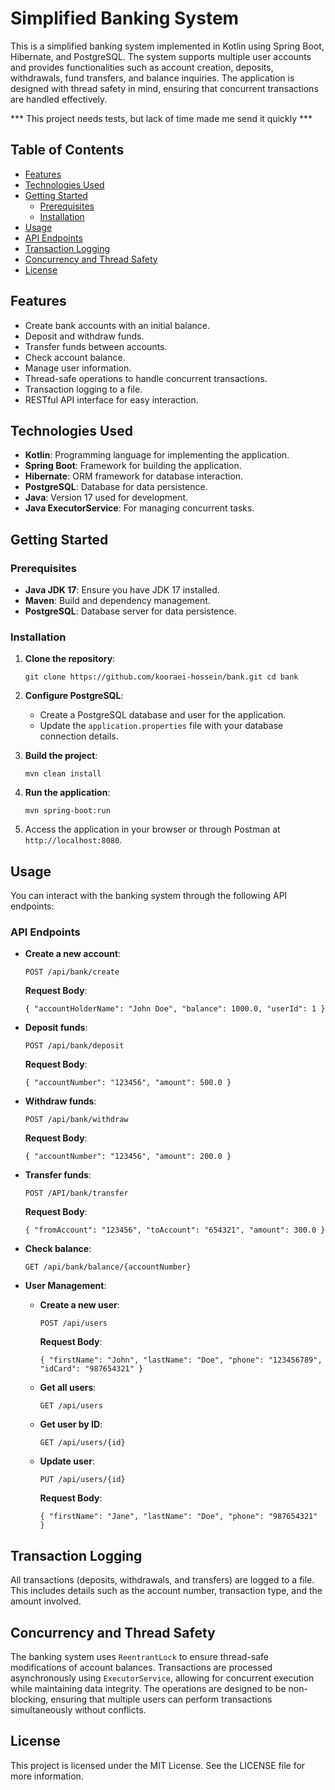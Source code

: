 Simplified Banking System
=========================

This is a simplified banking system implemented in Kotlin using Spring Boot, Hibernate, and PostgreSQL. The system supports multiple user accounts and provides functionalities such as account creation, deposits, withdrawals, fund transfers, and balance inquiries. The application is designed with thread safety in mind, ensuring that concurrent transactions are handled effectively.

*** This project needs tests, but lack of time made me send it quickly ***


Table of Contents
-----------------

- [Features](#features)
- [Technologies Used](#technologies-used)
- [Getting Started](#getting-started)
  - [Prerequisites](#prerequisites)
  - [Installation](#installation)
- [Usage](#usage)
- [API Endpoints](#api-endpoints)
- [Transaction Logging](#transaction-logging)
- [Concurrency and Thread Safety](#concurrency-and-thread-safety)
- [License](#license)

Features
--------

-   Create bank accounts with an initial balance.
-   Deposit and withdraw funds.
-   Transfer funds between accounts.
-   Check account balance.
-   Manage user information.
-   Thread-safe operations to handle concurrent transactions.
-   Transaction logging to a file.
-   RESTful API interface for easy interaction.

Technologies Used
-----------------

-   **Kotlin**: Programming language for implementing the application.
-   **Spring Boot**: Framework for building the application.
-   **Hibernate**: ORM framework for database interaction.
-   **PostgreSQL**: Database for data persistence.
-   **Java**: Version 17 used for development.
-   **Java ExecutorService**: For managing concurrent tasks.

Getting Started
---------------

### Prerequisites

-   **Java JDK 17**: Ensure you have JDK 17 installed.
-   **Maven**: Build and dependency management.
-   **PostgreSQL**: Database server for data persistence.

### Installation

1.  **Clone the repository**:

    `git clone https://github.com/kooraei-hossein/bank.git
    cd bank`

2.  **Configure PostgreSQL**:

    -   Create a PostgreSQL database and user for the application.
    -   Update the `application.properties` file with your database connection details.
3.  **Build the project**:

    `mvn clean install`

4.  **Run the application**:

    `mvn spring-boot:run`

5.  Access the application in your browser or through Postman at `http://localhost:8080`.

Usage
-----

You can interact with the banking system through the following API endpoints:

### API Endpoints

-   **Create a new account**:

    `POST /api/bank/create`

    **Request Body**:

    `{
        "accountHolderName": "John Doe",
        "balance": 1000.0,
        "userId": 1
    }`

-   **Deposit funds**:

    `POST /api/bank/deposit`

    **Request Body**:

    `{
        "accountNumber": "123456",
        "amount": 500.0
    }`

-   **Withdraw funds**:


    `POST /api/bank/withdraw`

    **Request Body**:

    `{
        "accountNumber": "123456",
        "amount": 200.0
    }`

-   **Transfer funds**:

    `POST /API/bank/transfer`

    **Request Body**:

    `{
        "fromAccount": "123456",
        "toAccount": "654321",
        "amount": 300.0
    }`

-   **Check balance**:


    `GET /api/bank/balance/{accountNumber}`

-   **User Management**:

    -   **Create a new user**:

        `POST /api/users`

        **Request Body**:

        `{
            "firstName": "John",
            "lastName": "Doe",
            "phone": "123456789",
            "idCard": "987654321"
        }`

    -   **Get all users**:

        `GET /api/users`

    -   **Get user by ID**:

        `GET /api/users/{id}`

    -   **Update user**:

        `PUT /api/users/{id}`

        **Request Body**:

        `{
            "firstName": "Jane",
            "lastName": "Doe",
            "phone": "987654321"
        }`

Transaction Logging
-------------------

All transactions (deposits, withdrawals, and transfers) are logged to a file. This includes details such as the account number, transaction type, and the amount involved.

Concurrency and Thread Safety
-----------------------------

The banking system uses `ReentrantLock` to ensure thread-safe modifications of account balances. Transactions are processed asynchronously using `ExecutorService`, allowing for concurrent execution while maintaining data integrity. The operations are designed to be non-blocking, ensuring that multiple users can perform transactions simultaneously without conflicts.

License
-------

This project is licensed under the MIT License. See the LICENSE file for more information.
